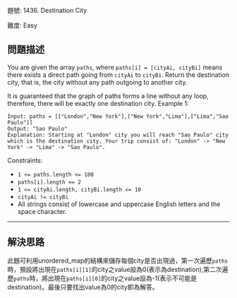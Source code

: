 題號: 1436. Destination City

難度: Easy

## 問題描述
You are given the array `paths`, where `paths[i] = [cityAi, cityBi]` means there exists a direct path going from `cityAi` to `cityBi`. Return the destination city, that is, the city without any path outgoing to another city.

It is guaranteed that the graph of paths forms a line without any loop, therefore, there will be exactly one destination city.
Example 1:

```
Input: paths = [["London","New York"],["New York","Lima"],["Lima","Sao Paulo"]]
Output: "Sao Paulo" 
Explanation: Starting at "London" city you will reach "Sao Paulo" city which is the destination city. Your trip consist of: "London" -> "New York" -> "Lima" -> "Sao Paulo".
```

Constraints:

- `1 <= paths.length <= 100`
- `paths[i].length == 2`
- `1 <= cityAi.length, cityBi.length <= 10`
- `cityAi != cityBi`
- All strings consist of lowercase and uppercase English letters and the space character.


---
## 解決思路

此題可利用unordered_map的結構來儲存每個city是否出現過，第一次遍歷`paths`時，預設將出現在`paths[i][1]`的city之value設為0(表示為destination);第二次遍歷`paths`時，將出現在`paths[i][0]`的city之value設為-1(表示不可能是destination)。最後只要找出value為0的city即為解答。
